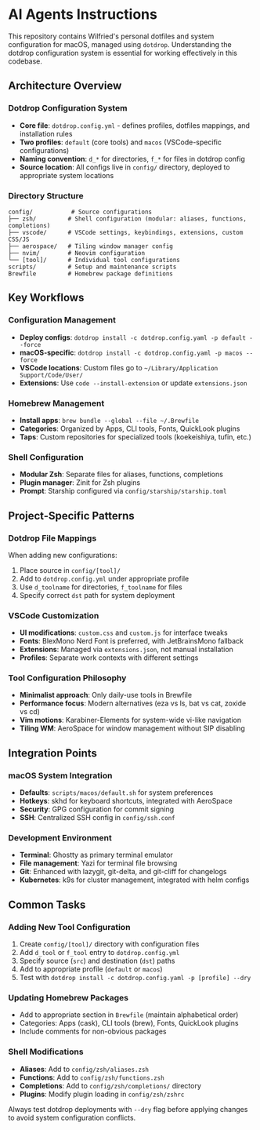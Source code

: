 # AI Agents Instructions

This repository contains Wilfried's personal dotfiles and system configuration for macOS, managed using `dotdrop`. Understanding the dotdrop configuration system is essential for working effectively in this codebase.

## Architecture Overview

### Dotdrop Configuration System
- **Core file**: `dotdrop.config.yml` - defines profiles, dotfiles mappings, and installation rules
- **Two profiles**: `default` (core tools) and `macos` (VSCode-specific configurations)
- **Naming convention**: `d_*` for directories, `f_*` for files in dotdrop config
- **Source location**: All configs live in `config/` directory, deployed to appropriate system locations

### Directory Structure
```
config/           # Source configurations
├── zsh/         # Shell configuration (modular: aliases, functions, completions)
├── vscode/      # VSCode settings, keybindings, extensions, custom CSS/JS
├── aerospace/   # Tiling window manager config
├── nvim/        # Neovim configuration
└── [tool]/      # Individual tool configurations
scripts/         # Setup and maintenance scripts
Brewfile         # Homebrew package definitions
```

## Key Workflows

### Configuration Management
- **Deploy configs**: `dotdrop install -c dotdrop.config.yaml -p default --force`
- **macOS-specific**: `dotdrop install -c dotdrop.config.yaml -p macos --force`
- **VSCode locations**: Custom files go to `~/Library/Application Support/Code/User/`
- **Extensions**: Use `code --install-extension` or update `extensions.json`

### Homebrew Management
- **Install apps**: `brew bundle --global --file ~/.Brewfile`
- **Categories**: Organized by Apps, CLI tools, Fonts, QuickLook plugins
- **Taps**: Custom repositories for specialized tools (koekeishiya, tufin, etc.)

### Shell Configuration
- **Modular Zsh**: Separate files for aliases, functions, completions
- **Plugin manager**: Zinit for Zsh plugins
- **Prompt**: Starship configured via `config/starship/starship.toml`

## Project-Specific Patterns

### Dotdrop File Mappings
When adding new configurations:
1. Place source in `config/[tool]/`
2. Add to `dotdrop.config.yml` under appropriate profile
3. Use `d_toolname` for directories, `f_toolname` for files
4. Specify correct `dst` path for system deployment

### VSCode Customization
- **UI modifications**: `custom.css` and `custom.js` for interface tweaks
- **Fonts**: BlexMono Nerd Font is preferred, with JetBrainsMono fallback
- **Extensions**: Managed via `extensions.json`, not manual installation
- **Profiles**: Separate work contexts with different settings

### Tool Configuration Philosophy
- **Minimalist approach**: Only daily-use tools in Brewfile
- **Performance focus**: Modern alternatives (eza vs ls, bat vs cat, zoxide vs cd)
- **Vim motions**: Karabiner-Elements for system-wide vi-like navigation
- **Tiling WM**: AeroSpace for window management without SIP disabling

## Integration Points

### macOS System Integration
- **Defaults**: `scripts/macos/default.sh` for system preferences
- **Hotkeys**: skhd for keyboard shortcuts, integrated with AeroSpace
- **Security**: GPG configuration for commit signing
- **SSH**: Centralized SSH config in `config/ssh.conf`

### Development Environment
- **Terminal**: Ghostty as primary terminal emulator
- **File management**: Yazi for terminal file browsing
- **Git**: Enhanced with lazygit, git-delta, and git-cliff for changelogs
- **Kubernetes**: k9s for cluster management, integrated with helm configs

## Common Tasks

### Adding New Tool Configuration
1. Create `config/[tool]/` directory with configuration files
2. Add `d_tool` or `f_tool` entry to `dotdrop.config.yml`
3. Specify source (`src`) and destination (`dst`) paths
4. Add to appropriate profile (`default` or `macos`)
5. Test with `dotdrop install -c dotdrop.config.yaml -p [profile] --dry`

### Updating Homebrew Packages
- Add to appropriate section in `Brewfile` (maintain alphabetical order)
- Categories: Apps (cask), CLI tools (brew), Fonts, QuickLook plugins
- Include comments for non-obvious packages

### Shell Modifications
- **Aliases**: Add to `config/zsh/aliases.zsh`
- **Functions**: Add to `config/zsh/functions.zsh`
- **Completions**: Add to `config/zsh/completions/` directory
- **Plugins**: Modify plugin loading in `config/zsh/zshrc`

Always test dotdrop deployments with `--dry` flag before applying changes to avoid system configuration conflicts.
